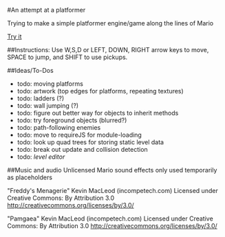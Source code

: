 #An attempt at a platformer

Trying to make a simple platformer engine/game along the lines of Mario

[Try it](http://nicmendoza.github.io/small-platformer)

##Instructions:
Use W,S,D or LEFT, DOWN, RIGHT arrow keys to move, SPACE to jump, and SHIFT to use pickups.

##Ideas/To-Dos

- todo: moving platforms
- todo: artwork (top edges for platforms, repeating textures)
- todo: ladders (?)
- todo: wall jumping (?)
- todo: figure out better way for objects to inherit methods
- todo: try foreground objects (blurred?)
- todo: path-following enemies
- todo: move to requireJS for module-loading
- todo: look up quad trees for storing static level data
- todo: break out update and collision detection
- todo: _level editor_


##Music and audio
Unlicensed Mario sound effects only used temporarily as placeholders

"Freddy's Menagerie" Kevin MacLeod (incompetech.com)
Licensed under Creative Commons: By Attribution 3.0
http://creativecommons.org/licenses/by/3.0/

"Pamgaea" Kevin MacLeod (incompetech.com) 
Licensed under Creative Commons: By Attribution 3.0
http://creativecommons.org/licenses/by/3.0/